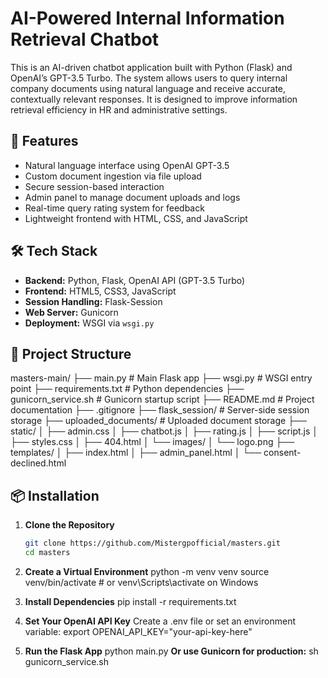 # AI-Powered Internal Information Retrieval Chatbot

This is an AI-driven chatbot application built with Python (Flask) and OpenAI’s GPT-3.5 Turbo. The system allows users to query internal company documents using natural language and receive accurate, contextually relevant responses. It is designed to improve information retrieval efficiency in HR and administrative settings.

## 🚀 Features

- Natural language interface using OpenAI GPT-3.5
- Custom document ingestion via file upload
- Secure session-based interaction
- Admin panel to manage document uploads and logs
- Real-time query rating system for feedback
- Lightweight frontend with HTML, CSS, and JavaScript

## 🛠️ Tech Stack

- **Backend:** Python, Flask, OpenAI API (GPT-3.5 Turbo)
- **Frontend:** HTML5, CSS3, JavaScript
- **Session Handling:** Flask-Session
- **Web Server:** Gunicorn
- **Deployment:** WSGI via `wsgi.py`

## 📁 Project Structure

masters-main/
├── main.py # Main Flask app
├── wsgi.py # WSGI entry point
├── requirements.txt # Python dependencies
├── gunicorn_service.sh # Gunicorn startup script
├── README.md # Project documentation
├── .gitignore
├── flask_session/ # Server-side session storage
├── uploaded_documents/ # Uploaded document storage
├── static/
│ ├── admin.css
│ ├── chatbot.js
│ ├── rating.js
│ ├── script.js
│ ├── styles.css
│ ├── 404.html
│ └── images/
│ └── logo.png
├── templates/
│ ├── index.html
│ ├── admin_panel.html
│ └── consent-declined.html


## 📦 Installation

1. **Clone the Repository**
   ```bash
   git clone https://github.com/Mistergpofficial/masters.git
   cd masters

2. **Create a Virtual Environment**
   python -m venv venv
   source venv/bin/activate  # or venv\Scripts\activate on Windows

3. **Install Dependencies**
   pip install -r requirements.txt

4. **Set Your OpenAI API Key**
   Create a .env file or set an environment variable:
   export OPENAI_API_KEY="your-api-key-here"

5. **Run the Flask App**
   python main.py
   **Or use Gunicorn for production:**
   sh gunicorn_service.sh
   

